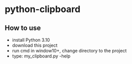 # python-clipboard

## How to use
- install Python 3.10
- download this project
- run cmd in window10+, change directory to the project
- type: my_clipboard.py -help
